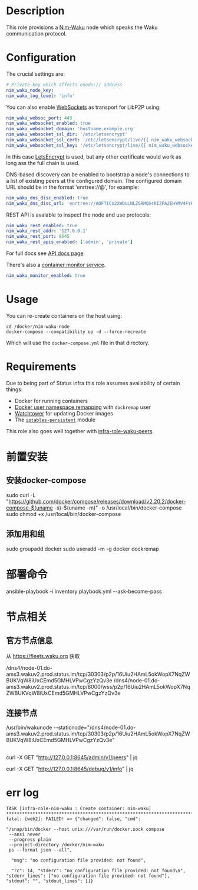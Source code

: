 # Description

This role provisions a [Nim-Waku](https://github.com/status-im/nim-waku) node which speaks the Waku communication protocol.

# Configuration

The crucial settings are:
```yaml
# Private key which affects enode:// address
nim_waku_node_key: 
nim_waku_log_level: 'info'
```
You can also enable [WebSockets](https://en.wikipedia.org/wiki/WebSocket) as transport for LibP2P using:
```yaml
nim_waku_websoc_port: 443
nim_waku_websocket_enabled: true
nim_waku_websocket_domain: 'hostname.example.org'
nim_waku_websocket_ssl_dir: '/etc/letsencrypt'
nim_waku_websocket_ssl_cert: '/etc/letsencrypt/live/{{ nim_waku_websocket_domain }}/fullchain.pem'
nim_waku_websocket_ssl_key: '/etc/letsencrypt/live/{{ nim_waku_websocket_domain }}/privkey.pem'
```
In this case [LetsEncrypt](https://letsencrypt.org/) is used, but any other certificate would work as long ass the full chain is used.

DNS-based discovery can be enabled to bootstrap a node's connections to a list of existing peers at the configured domain.
The configured domain URL should be in the format 'enrtree://<key>@<fqdn>', for example:
```yaml
nim_waku_dns_disc_enabled: true
nim_waku_dns_disc_url: 'enrtree://AOFTICU2XWDULNLZGRMQS4RIZPAZEHYMV4FYHAPW563HNRAOERP7C@test.waku.nodes.status.im'
```
REST API is avalable to inspect the node and use protocols:
```yaml
nim_waku_rest_enabled: true
nim_waku_rest_addr: '127.0.0.1'
nim_waku_rest_port: 8645
nim_waku_rest_apis_enabled: ['admin', 'private']
```
For full docs see [API docs page](https://waku-org.github.io/waku-rest-api/).

There's also a [container monitor service](./MONITOR.md).
```yaml
nim_waku_monitor_enabled: true
```

# Usage

You can re-create containers on the host using:
```
cd /docker/nim-waku-node
docker-compose --compatibility up -d --force-recreate
```
Which will use the `docker-compose.yml` file in that directory.

# Requirements

Due to being part of Status infra this role assumes availability of certain things:

* Docker for running containers
* [Docker user namespace remapping](https://docs.docker.com/engine/security/userns-remap/) with `dockremap` user
* [Watchtower](https://github.com/containrrr/watchtower) for updating Docker images
* The [`iptables-persistent`](https://zertrin.org/projects/iptables-persistent/) module

This role also goes well together with [infra-role-waku-peers](https://github.com/status-im/infra-role-waku-peers).




# 前置安装

## 安装docker-compose
sudo curl -L "https://github.com/docker/compose/releases/download/v2.20.2/docker-compose-$(uname -s)-$(uname -m)" -o /usr/local/bin/docker-compose
sudo chmod +x /usr/local/bin/docker-compose
## 添加用和组
sudo groupadd docker
sudo useradd -m -g docker dockremap



# 部署命令
<!-- ansible-playbook -i inventory tasks/docker.yml --ask-become-pass -->
ansible-playbook -i inventory playbook.yml --ask-become-pass




# 节点相关

## 官方节点信息

从 https://fleets.waku.org  获取

/dns4/node-01.do-ams3.wakuv2.prod.status.im/tcp/30303/p2p/16Uiu2HAmL5okWopX7NqZWBUKVqW8iUxCEmd5GMHLVPwCgzYzQv3e
/dns4/node-01.do-ams3.wakuv2.prod.status.im/tcp/8000/wss/p2p/16Uiu2HAmL5okWopX7NqZWBUKVqW8iUxCEmd5GMHLVPwCgzYzQv3e

## 连接节点
/usr/bin/wakunode --staticnode="/dns4/node-01.do-ams3.wakuv2.prod.status.im/tcp/30303/p2p/16Uiu2HAmL5okWopX7NqZWBUKVqW8iUxCEmd5GMHLVPwCgzYzQv3e" 



##
curl -X GET "http://127.0.0.1:8645/admin/v1/peers" | jq

curl -X GET "http://127.0.0.1:8645/debug/v1/info"  | jq


# err log


```
TASK [infra-role-nim-waku : Create container: nim-waku] ************************************************************************************************************************************************
fatal: [web2]: FAILED! => {"changed": false, "cmd": 

"/snap/bin/docker --host unix:///var/run/docker.sock compose
 --ansi never 
 --progress plain 
 --project-directory /docker/nim-waku 
 ps --format json --all",
 
  "msg": "no configuration file provided: not found", 
  
  "rc": 14, "stderr": "no configuration file provided: not found\n", "stderr_lines": ["no configuration file provided: not found"], "stdout": "", "stdout_lines": []}
```